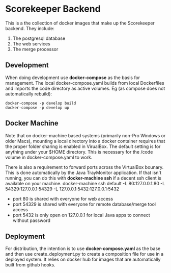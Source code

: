 
# Scorekeeper Backend

This is a the collection of docker images that make up the Scorekeeper backend.
They include:
1. The postgresql database
1. The web services
1. The merge processor

## Development

When doing development use **docker-compose** as the basis for management.  The local
docker-compose.yaml builds from local Dockerfiles and imports the code directory as active volumes.
Eg (as compose does not automatically rebuild):
```
docker-compose -p develop build
docker-compose -p develop up
```

## Docker Machine

Note that on docker-machine based systems (primarily non-Pro Windows or older Macs), mounting a local directory
into a docker container requires that the proper folder sharing is enabled in VirualBox.  The default setting
is for anything under your $HOME directory.  This is necessary for the /code volume in docker-compose.yaml
to work.

There is also a requirement to forward ports across the VirtualBox bounary.  This is done automatically
by the Java TrayMonitor application.  If that isn't running, you can do this with **docker-machine ssh** if a 
decent ssh client is available on your machine.
    docker-machine ssh default -L 80:127.0.0.1:80 -L 54329:127.0.0.1:54329 -L 127.0.0.1:5432:127.0.0.1:5432

- port 80 is shared with everyone for web access
- port 54329 is shared with everyone for remote database/merge tool access
- port 5432 is only open on 127.0.0.1 for local Java apps to connect without password


## Deployment

For distribution, the intention is to use **docker-compose.yaml** as the base and then use create_deployment.py
to create a composition file for use in a deployed system.  It relies on docker hub for images that are
automatically built from github hooks.

